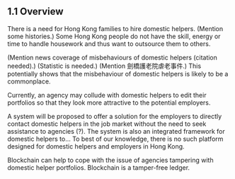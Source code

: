 ## 1.1 Overview

There is a need for Hong Kong families to hire domestic helpers.
(Mention some histories.)
Some Hong Kong people do not have the skill, energy or time to handle housework and thus want to outsource them to others.

(Mention news coverage of misbehaviours of domestic helpers (citation needed).)
(Statistic is needed.)
(Mention 劍橋護老院虐老事件.)
This potentially shows that the misbehaviour of domestic helpers is likely to be a commonplace.

Currently, an agency may collude with domestic helpers to edit their portfolios so that they look more attractive to the potential employers.

A system will be proposed to offer a solution for the employers to directly contact domestic helpers in the job market without the need to seek assistance to agencies (?).
The system is also an integrated framework for domestic helpers to...
To best of our knowledge, there is no such platform designed for domestic helpers and employers in Hong Kong.

Blockchain can help to cope with the issue of agencies tampering with domestic helper portfolios.
Blockchain is a tamper-free ledger.
